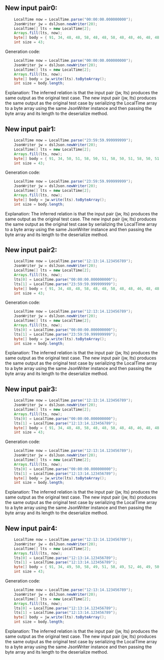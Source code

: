## New input pair0:
```java
    LocalTime now = LocalTime.parse("00:00:00.000000000");
    JsonWriter jw = dslJson.newWriter(20);
    LocalTime[] lts = new LocalTime[2];
    Arrays.fill(lts, now);
    byte[] body = { 91, 34, 48, 48, 58, 48, 48, 58, 48, 48, 46, 48, 48, 48, 48, 48, 48, 48, 48, 48, 34, 44, 34, 48, 48, 58, 48, 48, 58, 48, 48, 46, 48, 48, 48, 48, 48, 48, 48, 48, 48, 34, 93, 0, 0, 0, 0, 0, 0, 0, 0, 0 };
    int size = 43;
```
Generation code:
```java
    LocalTime now = LocalTime.parse("00:00:00.000000000");
    JsonWriter jw = dslJson.newWriter(20);
    LocalTime[] lts = new LocalTime[2];
    Arrays.fill(lts, now);
    byte[] body = jw.write(lts).toByteArray();
    int size = body.length;
```
Explanation: The inferred relation is that the input pair (jw, lts) produces the same output as the original test case. The new input pair (jw, lts) produces the same output as the original test case by serializing the LocalTime array to a byte array using the same JsonWriter instance and then passing the byte array and its length to the deserialize method.

## New input pair1:
```java
    LocalTime now = LocalTime.parse("23:59:59.999999999");
    JsonWriter jw = dslJson.newWriter(20);
    LocalTime[] lts = new LocalTime[2];
    Arrays.fill(lts, now);
    byte[] body = { 91, 34, 50, 51, 58, 50, 51, 58, 50, 51, 58, 50, 51, 58, 50, 51, 58, 50, 51, 58, 50, 51, 46, 50, 51, 51, 51, 51, 51, 51, 51, 51, 51, 34, 44, 34, 50, 51, 58, 50, 51, 58, 50, 51, 58, 50, 51, 58, 50, 51, 58, 50, 51, 58, 50, 51, 34, 93, 0, 0, 0, 0, 0, 0, 0, 0, 0 };
    int size = 43;
```
Generation code:
```java
    LocalTime now = LocalTime.parse("23:59:59.999999999");
    JsonWriter jw = dslJson.newWriter(20);
    LocalTime[] lts = new LocalTime[2];
    Arrays.fill(lts, now);
    byte[] body = jw.write(lts).toByteArray();
    int size = body.length;
```
Explanation: The inferred relation is that the input pair (jw, lts) produces the same output as the original test case. The new input pair (jw, lts) produces the same output as the original test case by serializing the LocalTime array to a byte array using the same JsonWriter instance and then passing the byte array and its length to the deserialize method.

## New input pair2:
```java
    LocalTime now = LocalTime.parse("12:13:14.123456789");
    JsonWriter jw = dslJson.newWriter(20);
    LocalTime[] lts = new LocalTime[2];
    Arrays.fill(lts, now);
    lts[0] = LocalTime.parse("00:00:00.000000000");
    lts[1] = LocalTime.parse("23:59:59.999999999");
    byte[] body = { 91, 34, 48, 48, 58, 48, 48, 58, 48, 48, 46, 48, 48, 48, 48, 48, 48, 48, 48, 48, 34, 44, 34, 50, 51, 58, 50, 51, 58, 50, 51, 58, 50, 51, 58, 50, 51, 58, 50, 51, 58, 50, 51, 46, 50, 51, 51, 51, 51, 51, 51, 51, 51, 34, 93, 0, 0, 0, 0, 0, 0, 0, 0, 0 };
    int size = 43;
```
Generation code:
```java
    LocalTime now = LocalTime.parse("12:13:14.123456789");
    JsonWriter jw = dslJson.newWriter(20);
    LocalTime[] lts = new LocalTime[2];
    Arrays.fill(lts, now);
    lts[0] = LocalTime.parse("00:00:00.000000000");
    lts[1] = LocalTime.parse("23:59:59.999999999");
    byte[] body = jw.write(lts).toByteArray();
    int size = body.length;
```
Explanation: The inferred relation is that the input pair (jw, lts) produces the same output as the original test case. The new input pair (jw, lts) produces the same output as the original test case by serializing the LocalTime array to a byte array using the same JsonWriter instance and then passing the byte array and its length to the deserialize method.

## New input pair3:
```java
    LocalTime now = LocalTime.parse("12:13:14.123456789");
    JsonWriter jw = dslJson.newWriter(20);
    LocalTime[] lts = new LocalTime[2];
    Arrays.fill(lts, now);
    lts[0] = LocalTime.parse("00:00:00.000000000");
    lts[1] = LocalTime.parse("12:13:14.123456789");
    byte[] body = { 91, 34, 48, 48, 58, 48, 48, 58, 48, 48, 46, 48, 48, 48, 48, 48, 48, 48, 48, 48, 34, 44, 34, 49, 50, 58, 49, 51, 58, 49, 52, 46, 49, 50, 51, 52, 53, 54, 55, 56, 57, 34, 93, 0, 0, 0, 0, 0, 0, 0, 0, 0 };
    int size = 43;
```
Generation code:
```java
    LocalTime now = LocalTime.parse("12:13:14.123456789");
    JsonWriter jw = dslJson.newWriter(20);
    LocalTime[] lts = new LocalTime[2];
    Arrays.fill(lts, now);
    lts[0] = LocalTime.parse("00:00:00.000000000");
    lts[1] = LocalTime.parse("12:13:14.123456789");
    byte[] body = jw.write(lts).toByteArray();
    int size = body.length;
```
Explanation: The inferred relation is that the input pair (jw, lts) produces the same output as the original test case. The new input pair (jw, lts) produces the same output as the original test case by serializing the LocalTime array to a byte array using the same JsonWriter instance and then passing the byte array and its length to the deserialize method.

## New input pair4:
```java
    LocalTime now = LocalTime.parse("12:13:14.123456789");
    JsonWriter jw = dslJson.newWriter(20);
    LocalTime[] lts = new LocalTime[2];
    Arrays.fill(lts, now);
    lts[0] = LocalTime.parse("12:13:14.123456789");
    lts[1] = LocalTime.parse("12:13:14.123456789");
    byte[] body = { 91, 34, 49, 50, 58, 49, 51, 58, 49, 52, 46, 49, 50, 51, 52, 53, 54, 55, 56, 57, 34, 44, 34, 49, 50, 58, 49, 51, 58, 49, 52, 46, 49, 50, 51, 52, 53, 54, 55, 56, 57, 34, 93, 0, 0, 0, 0, 0, 0, 0, 0, 0 };
    int size = 43;
```
Generation code:
```java
    LocalTime now = LocalTime.parse("12:13:14.123456789");
    JsonWriter jw = dslJson.newWriter(20);
    LocalTime[] lts = new LocalTime[2];
    Arrays.fill(lts, now);
    lts[0] = LocalTime.parse("12:13:14.123456789");
    lts[1] = LocalTime.parse("12:13:14.123456789");
    byte[] body = jw.write(lts).toByteArray();
    int size = body.length;
```
Explanation: The inferred relation is that the input pair (jw, lts) produces the same output as the original test case. The new input pair (jw, lts) produces the same output as the original test case by serializing the LocalTime array to a byte array using the same JsonWriter instance and then passing the byte array and its length to the deserialize method.
